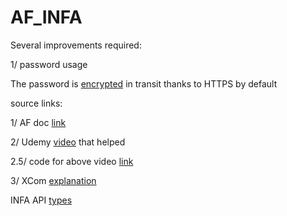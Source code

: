 # AF_INFA

Several improvements required:  

1/ password usage

The password is [encrypted](https://stackoverflow.com/questions/70052068/python-requests-library-how-to-ensure-https-requests) in transit thanks to HTTPS by default

source links:  

1/ AF doc [link](https://airflow.apache.org/docs/apache-airflow/stable/concepts/xcoms.html)  

2/ Udemy [video](https://www.youtube.com/watch?v=8veO7-SN5ZY&ab_channel=DatawithMarc) that helped  

2.5/ code for above video [link](https://www.notion.so/Solution-fdea635b3c894d0c856148ba2370fc47)  

3/ XCom [explanation](https://marclamberti.com/blog/airflow-xcom/)  

INFA API [types](https://docs.informatica.com/integration-cloud/cloud-platform/current-version/rest-api-reference/platform-rest-api-version-2-resources/task.html)
